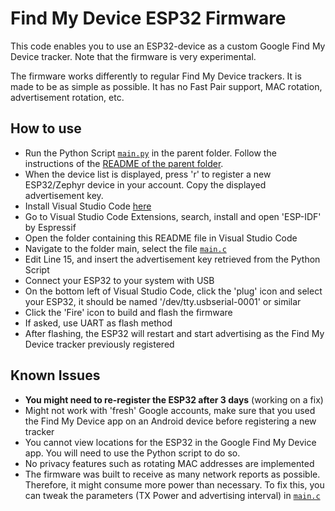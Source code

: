 # Find My Device ESP32 Firmware

This code enables you to use an ESP32-device as a custom Google Find My Device tracker. Note that the firmware is very experimental.

The firmware works differently to regular Find My Device trackers. It is made to be as simple as possible. It has no Fast Pair support, MAC rotation, advertisement rotation, etc.


## How to use

- Run the Python Script [`main.py`](../main.py) in the parent folder. Follow the instructions of the [README of the parent folder](../README.md).
- When the device list is displayed, press 'r' to register a new ESP32/Zephyr device in your account. Copy the displayed advertisement key.
- Install Visual Studio Code [here](https://code.visualstudio.com/download)
- Go to Visual Studio Code Extensions, search, install and open 'ESP-IDF' by Espressif
- Open the folder containing this README file in Visual Studio Code
- Navigate to the folder main, select the file [`main.c`](main/main.c)
- Edit Line 15, and insert the advertisement key retrieved from the Python Script
- Connect your ESP32 to your system with USB
- On the bottom left of Visual Studio Code, click the 'plug' icon and select your ESP32, it should be named '/dev/tty.usbserial-0001' or similar
- Click the 'Fire' icon to build and flash the firmware
- If asked, use UART as flash method
- After flashing, the ESP32 will restart and start advertising as the Find My Device tracker previously registered


## Known Issues

- **You might need to re-register the ESP32 after 3 days** (working on a fix)
- Might not work with 'fresh' Google accounts, make sure that you used the Find My Device app on an Android device before registering a new tracker
- You cannot view locations for the ESP32 in the Google Find My Device app. You will need to use the Python script to do so.
- No privacy features such as rotating MAC addresses are implemented
- The firmware was built to receive as many network reports as possible. Therefore, it might consume more power than necessary. To fix this, you can tweak the parameters (TX Power and advertising interval) in [`main.c`](main/main.c)
